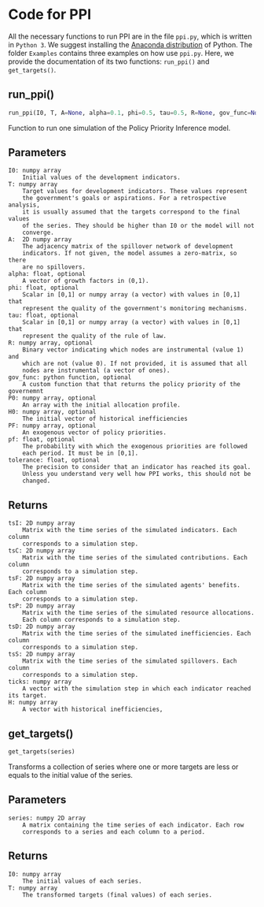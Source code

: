 # Code for PPI

All the necessary functions to run PPI are in the file `ppi.py`, which is written in `Python 3`. We suggest installing the [Anaconda distribution](https://www.anaconda.com/distribution/) of Python. The folder `Examples` contains three examples on how use `ppi.py`. Here, we provide the documentation of its two functions: `run_ppi()` and `get_targets()`.




## run_ppi()
```python
run_ppi(I0, T, A=None, alpha=0.1, phi=0.5, tau=0.5, R=None, gov_func=None, P0=None, H0=None, PF=None, pf=1, tolerance=0.001)
```
Function to run one simulation of the Policy Priority Inference model.

Parameters
----------
    I0: numpy array
        Initial values of the development indicators.
    T: numpy array
        Target values for development indicators. These values represent
        the government's goals or aspirations. For a retrospective analysis,
        it is usually assumed that the targets correspond to the final values
        of the series. They should be higher than I0 or the model will not
        converge.
    A:  2D numpy array
        The adjacency matrix of the spillover network of development
        indicators. If not given, the model assumes a zero-matrix, so there
        are no spillovers.
    alpha: float, optional
        A vector of growth factors in (0,1).
    phi: float, optional
        Scalar in [0,1] or numpy array (a vector) with values in [0,1] that
        represent the quality of the government's monitoring mechanisms.
    tau: float, optional
        Scalar in [0,1] or numpy array (a vector) with values in [0,1] that
        represent the quality of the rule of law.
    R: numpy array, optional
        Binary vector indicating which nodes are instrumental (value 1) and
        which are not (value 0). If not provided, it is assumed that all
        nodes are instrumental (a vector of ones).
    gov_func: python function, optional
        A custom function that that returns the policy priority of the governemnt
    P0: numpy array, optional
        An array with the initial allocation profile.
    H0: numpy array, optional
        The initial vector of historical inefficiencies
    PF: numpy array, optional
        An exogenous vector of policy priorities.
    pf: float, optional
        The probability with which the exogenous priorities are followed
        each period. It must be in [0,1].
    tolerance: float, optional
        The precision to consider that an indicator has reached its goal.
        Unless you understand very well how PPI works, this should not be
        changed.

Returns
-------
    tsI: 2D numpy array
        Matrix with the time series of the simulated indicators. Each column
        corresponds to a simulation step.
    tsC: 2D numpy array
        Matrix with the time series of the simulated contributions. Each column
        corresponds to a simulation step.
    tsF: 2D numpy array
        Matrix with the time series of the simulated agents' benefits. Each column
        corresponds to a simulation step.
    tsP: 2D numpy array
        Matrix with the time series of the simulated resource allocations.
        Each column corresponds to a simulation step.
    tsD: 2D numpy array
        Matrix with the time series of the simulated inefficiencies. Each column
        corresponds to a simulation step.
    tsS: 2D numpy array
        Matrix with the time series of the simulated spillovers. Each column
        corresponds to a simulation step.
    ticks: numpy array
        A vector with the simulation step in which each indicator reached its target.
    H: numpy array
        A vector with historical inefficiencies,


## get_targets()
```python
get_targets(series)
```
Transforms a collection of series where one or more targets are less or
equals to the initial value of the series.

Parameters
----------
    series: numpy 2D array
        A matrix containing the time series of each indicator. Each row
        corresponds to a series and each column to a period.

Returns
-------
    I0: numpy array
        The initial values of each series.
    T: numpy array
        The transformed targets (final values) of each series.

